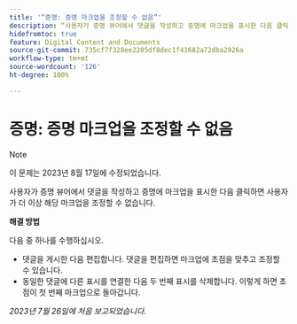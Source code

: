 ```yaml
---
title: '“증명: 증명 마크업을 조정할 수 없음”'
description: “사용자가 증명 뷰어에서 댓글을 작성하고 증명에 마크업을 표시한 다음 클릭하면 사용자가 더 이상 해당 마크업을 조정할 수 없습니다. ”
hidefromtoc: true
feature: Digital Content and Documents
source-git-commit: 735cf7f328ee2205df8dec1f41682a72dba2926a
workflow-type: tm+mt
source-wordcount: '126'
ht-degree: 100%

---
```



# 증명: 증명 마크업을 조정할 수 없음

<!--WF and WFP TOCs-->

>[!NOTE]
>
>이 문제는 2023년 8월 17일에 수정되었습니다.

사용자가 증명 뷰어에서 댓글을 작성하고 증명에 마크업을 표시한 다음 클릭하면 사용자가 더 이상 해당 마크업을 조정할 수 없습니다.

**해결 방법**

다음 중 하나를 수행하십시오.

* 댓글을 게시한 다음 편집합니다. 댓글을 편집하면 마크업에 초점을 맞추고 조정할 수 있습니다.
* 동일한 댓글에 다른 표시를 연결한 다음 두 번째 표시를 삭제합니다. 이렇게 하면 초점이 첫 번째 마크업으로 돌아갑니다.

_2023년 7월 26일에 처음 보고되었습니다._

